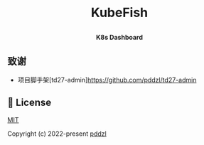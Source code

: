 <h1 align="center" style="margin: 30px 0 30px; font-weight: bold;">KubeFish</h1>
<h4 align="center">K8s Dashboard</h4>

## 致谢
 + 项目脚手架[td27-admin]<https://github.com/pddzl/td27-admin>

## 📄 License

[MIT](./LICENSE)

Copyright (c) 2022-present [pddzl](https://github.com/pddzl)